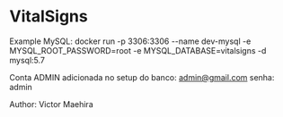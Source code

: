 # VitalSigns

Example MySQL:
docker run -p 3306:3306 --name dev-mysql -e MYSQL_ROOT_PASSWORD=root -e MYSQL_DATABASE=vitalsigns -d mysql:5.7

Conta ADMIN adicionada no setup do banco:
admin@gmail.com
senha: admin

Author: Victor Maehira